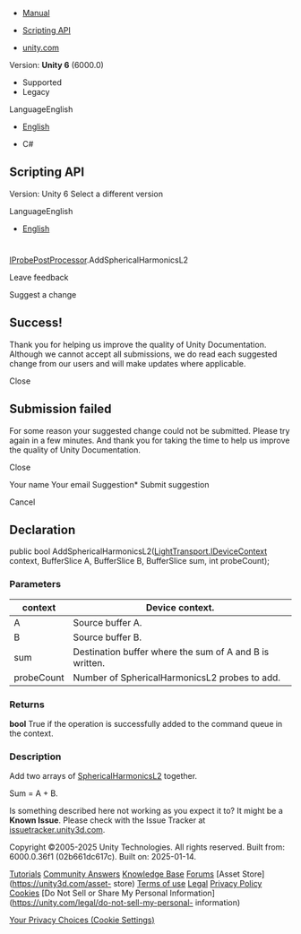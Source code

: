 [ ]()

  * [Manual](../Manual/index.html)
  * [Scripting API](../ScriptReference/index.html)

  * [unity.com](https://unity.com/)

Version: **Unity 6** (6000.0)

  * Supported
  * Legacy

LanguageEnglish

  * [English]()

  * C#

[ ](https://docs.unity3d.com)

## Scripting API

Version: Unity 6 Select a different version

LanguageEnglish

  * [English]()

#
[IProbePostProcessor](LightTransport.PostProcessing.IProbePostProcessor.html).AddSphericalHarmonicsL2

Leave feedback

Suggest a change

## Success!

Thank you for helping us improve the quality of Unity Documentation. Although
we cannot accept all submissions, we do read each suggested change from our
users and will make updates where applicable.

Close

## Submission failed

For some reason your suggested change could not be submitted. Please <a>try
again</a> in a few minutes. And thank you for taking the time to help us
improve the quality of Unity Documentation.

Close

Your name Your email Suggestion* Submit suggestion

Cancel

[ ]()

## Declaration

public bool
AddSphericalHarmonicsL2([LightTransport.IDeviceContext](LightTransport.IDeviceContext.html)
context, BufferSlice<SphericalHarmonicsL2> A,
BufferSlice<SphericalHarmonicsL2> B, BufferSlice<SphericalHarmonicsL2> sum,
int probeCount);

### Parameters

context | Device context.  
---|---  
A | Source buffer A.  
B | Source buffer B.  
sum | Destination buffer where the sum of A and B is written.  
probeCount | Number of SphericalHarmonicsL2 probes to add.  
  
### Returns

**bool** True if the operation is successfully added to the command queue in
the context.

### Description

Add two arrays of [SphericalHarmonicsL2](Rendering.SphericalHarmonicsL2.html)
together.

Sum = A + B.

Is something described here not working as you expect it to? It might be a
**Known Issue**. Please check with the Issue Tracker at
[issuetracker.unity3d.com](https://issuetracker.unity3d.com).

Copyright ©2005-2025 Unity Technologies. All rights reserved. Built from:
6000.0.36f1 (02b661dc617c). Built on: 2025-01-14.

[Tutorials](https://unity3d.com/learn) [Community
Answers](https://answers.unity3d.com) [Knowledge
Base](https://support.unity3d.com/hc/en-us)
[Forums](https://forum.unity3d.com) [Asset Store](https://unity3d.com/asset-
store) [Terms of use](https://docs.unity3d.com/Manual/TermsOfUse.html)
[Legal](https://unity.com/legal) [Privacy
Policy](https://unity.com/legal/privacy-policy)
[Cookies](https://unity.com/legal/cookie-policy) [Do Not Sell or Share My
Personal Information](https://unity.com/legal/do-not-sell-my-personal-
information)

[Your Privacy Choices (Cookie Settings)](javascript:void\(0\);)

